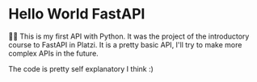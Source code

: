 # Hello World FastAPI

👨‍💻 This is my first API with Python. It was the project of the introductory course to FastAPI in Platzi. It is a pretty basic API, I'll try to make more complex APIs in the future.

The code is pretty self explanatory I think :)
